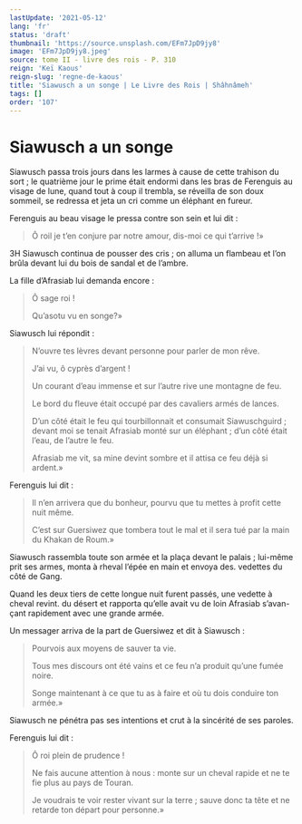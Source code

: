 ```yaml
---
lastUpdate: '2021-05-12'
lang: 'fr'
status: 'draft'
thumbnail: 'https://source.unsplash.com/EFm7JpD9jy8'
image: 'EFm7JpD9jy8.jpeg'
source: tome II - livre des rois - P. 310
reign: 'Keï Kaous'
reign-slug: 'regne-de-kaous'
title: 'Siawusch a un songe | Le Livre des Rois | Shâhnâmeh'
tags: []
order: '107'
---
```


# Siawusch a un songe

Siawusch passa trois jours dans les larmes à cause de cette trahison du sort ; le quatrième jour le prime était endormi dans les bras de Ferenguis au visage de lune, quand tout à coup il trembla, se réveilla de son doux sommeil, se redressa et jeta un cri comme un éléphant en fureur.

Ferenguis au beau visage le pressa contre son sein et lui dit :

> Ô roil je t’en conjure par notre amour, dis-moi ce qui t’arrive !»

3H Siawusch continua de pousser des cris ; on alluma un flambeau et l’on brûla devant lui du bois de sandal et de l’ambre.

La fille d’Afrasiab lui demanda encore :

> Ô sage roi !
>
> Qu’asotu vu en songe?»

Siawusch lui répondit :

> N’ouvre tes lèvres devant personne pour parler de mon rêve.
>
> J’ai vu, ô cyprès d’argent !
>
> Un courant d’eau immense et sur l’autre rive une montagne de feu.
>
> Le bord du fleuve était occupé par des cavaliers armés de lances.
>
> D’un côté était le feu qui tourbillonnait et consumait Siawuschguird ; devant moi se tenait Afrasiab monté sur un éléphant ; d’un côté était l’eau, de l’autre le feu.
>
> Afrasiab me vit, sa mine devint sombre et il attisa ce feu déjà si ardent.»

Ferenguis lui dit :

> Il n’en arrivera que du bonheur, pourvu que tu mettes à profit cette nuit même.
>
> C’est sur Guersiwez que tombera tout le mal et il sera tué par la main du Khakan de Roum.»

Siawusch rassembla toute son armée et la plaça devant le palais ; lui-même prit ses armes, monta à rheval l’épée en main et envoya des. vedettes du côté de Gang.

Quand les deux tiers de cette longue nuit furent passés, une vedette à cheval revint. du désert et rapporta qu’elle avait vu de loin Afrasiab s’avan-
çant rapidement avec une grande armée.

Un messager arriva de la part de Guersiwez et dit à Siawusch :

> Pourvois aux moyens de sauver ta vie.
>
> Tous mes discours ont été vains et ce feu n’a produit qu’une fumée noire.
>
> Songe maintenant à ce que tu as à faire et où tu dois conduire ton armée.»

Siawusch ne pénétra pas ses intentions et crut à la sincérité de ses paroles.

Ferenguis lui dit :

> Ô roi plein de prudence !
>
> Ne fais aucune attention à nous : monte sur un cheval rapide et ne te fie plus au pays de Touran.
>
> Je voudrais te voir rester vivant sur la terre ; sauve donc ta tête et ne retarde ton départ pour personne.»
